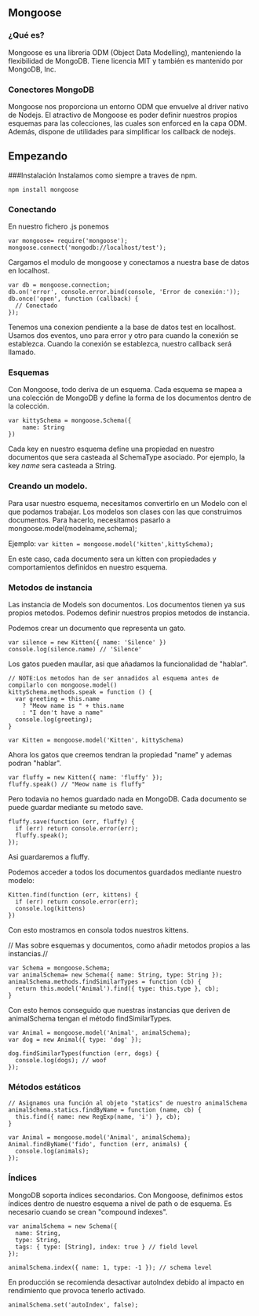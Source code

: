 ## Mongoose

### ¿Qué es?
Mongoose es una libreria ODM (Object Data Modelling), manteniendo la flexibilidad de MongoDB. Tiene licencia MIT y también es mantenido por MongoDB, Inc.

### Conectores MongoDB
Mongoose nos proporciona un entorno ODM que envuelve al driver nativo de Nodejs.
El atractivo de Mongoose es poder definir nuestros propios esquemas para las colecciones, las cuales son enforced en la capa ODM.
Además, dispone de utilidades para simplificar los callback de nodejs.

## Empezando

###Instalación
Instalamos como siempre a traves de npm.

`npm install mongoose`

### Conectando
En nuestro fichero .js ponemos

``` 
var mongoose= require('mongoose');
mongoose.connect('mongodb://localhost/test');

```
Cargamos el modulo de mongoose y conectamos a nuestra base de datos en localhost.


```
var db = mongoose.connection;
db.on('error', console.error.bind(console, 'Error de conexión:'));
db.once('open', function (callback) {
  // Conectado
});
```` 
Tenemos una conexion pendiente a la base de datos test en localhost. Usamos dos eventos, uno para error y otro para cuando la conexión
se establezca.
Cuando la conexión se establezca, nuestro callback será llamado.

### Esquemas

Con Mongoose, todo deriva de un esquema. Cada esquema se mapea a una colección de MongoDB y define la forma de los
documentos dentro de la colección.

```
var kittySchema = mongoose.Schema({
    name: String
})
```

Cada key en nuestro esquema define una propiedad en nuestro documentos que sera casteada al SchemaType asociado.
Por ejemplo, la key _name_ sera casteada a String.

### Creando un modelo.
Para usar nuestro esquema, necesitamos convertirlo en un Modelo con el que podamos trabajar.
Los modelos son clases con las que construimos documentos.
Para hacerlo, necesitamos pasarlo a mongoose.model(modelname,schema);

Ejemplo:
`
var kitten = mongoose.model('kitten',kittySchema);
`

En este caso, cada documento sera un kitten con propiedades y comportamientos definidos
en nuestro esquema.
### Metodos de instancia
Las instancia de Models son documentos. Los documentos tienen ya sus propios metodos. Podemos definir nuestros propios metodos de instancia.

Podemos crear un documento que representa un gato.
```
var silence = new Kitten({ name: 'Silence' })
console.log(silence.name) // 'Silence'
```
Los gatos pueden maullar, asi que añadamos la funcionalidad de "hablar".

```
// NOTE:Los metodos han de ser annadidos al esquema antes de compilarlo con mongoose.model()
kittySchema.methods.speak = function () {
  var greeting = this.name
    ? "Meow name is " + this.name
    : "I don't have a name"
  console.log(greeting);
}

var Kitten = mongoose.model('Kitten', kittySchema)
```

Ahora los gatos que creemos tendran la propiedad "name" y ademas podran "hablar".
```
var fluffy = new Kitten({ name: 'fluffy' });
fluffy.speak() // "Meow name is fluffy"
```

Pero todavia no hemos guardado nada en MongoDB. Cada documento se puede
guardar mediante su metodo save.

```
fluffy.save(function (err, fluffy) {
  if (err) return console.error(err);
  fluffy.speak();
});

```
Asi guardaremos a fluffy.

Podemos acceder a todos los documentos guardados mediante nuestro modelo:
```
Kitten.find(function (err, kittens) {
  if (err) return console.error(err);
  console.log(kittens)
})
```
Con esto mostramos en consola todos nuestros kittens.

// Mas sobre esquemas y documentos, como añadir metodos propios a las instancias.//
```
var Schema = mongoose.Schema;
var animalSchema= new Schema({ name: String, type: String });
animalSchema.methods.findSimilarTypes = function (cb) {
  return this.model('Animal').find({ type: this.type }, cb);
}
```

Con esto hemos conseguido que nuestras instancias que deriven de animalSchema tengan el método findSimilarTypes.

```
var Animal = mongoose.model('Animal', animalSchema);
var dog = new Animal({ type: 'dog' });

dog.findSimilarTypes(function (err, dogs) {
  console.log(dogs); // woof
});
```

### Métodos estáticos

```
// Asignamos una función al objeto "statics" de nuestro animalSchema 
animalSchema.statics.findByName = function (name, cb) {
  this.find({ name: new RegExp(name, 'i') }, cb);
}

var Animal = mongoose.model('Animal', animalSchema);
Animal.findByName('fido', function (err, animals) {
  console.log(animals);
});
```
### Índices

MongoDB soporta índices secondarios. Con Mongoose, definimos estos índices dentro de nuestro esquema a nivel de path o de esquema. Es necesario cuando se crean "compound indexes".

```
var animalSchema = new Schema({
  name: String,
  type: String,
  tags: { type: [String], index: true } // field level
});

animalSchema.index({ name: 1, type: -1 }); // schema level
```

En producción se recomienda desactivar autoIndex debido al impacto en rendimiento que provoca tenerlo activado.

```
animalSchema.set('autoIndex', false);
```